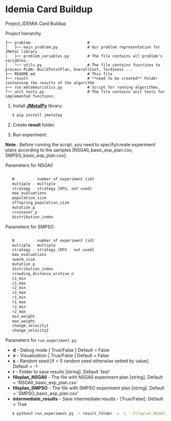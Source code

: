 # Idemia Card Buildup
Project_IDEMIA Card Buildup

Project hierarchy

```
├── problem                         # 
│   ├── main_problem.py             # Our problem representation for JMetal library
│   ├── problem_variables.py        # The file contains all problem's variables. 
│   └── utils.py                    # The file contains functions to process PLAN: BuildTotalPlan, OverallCost, Tardiness ...
├── README.md                       # This file
├── result                          # **need to be created** Folder containing the results of the algorithm 
├── run_metaheuristics.py           # Script for running algorithms.
└── unit_tests.py                   # The file contains unit tests for implemented functions.
```

1. Install **[JMetalPy](https://jmetal.github.io/jMetalPy/index.html)** library:

```sh
   $ pip install jmetalpy
```

2. Create **result** folder.

3. Run experiment:

**Note** : Before running the script, you need to specify/create experiment plans according to the samples [NSGAII_basic_exp_plan.csv, SMPSO_basic_exp_plan.csv].


Parameters for NSGAII

```sh

   N        - number of experiment (id)
   multiple - multiple
   strategy - strategy [RFU, not used]
   max_evaluations
   population_size
   offspring_population_size
   mutation_p
   crossover_p
   distribution_index

```


Parameters for SMPSO

```sh

   N        - number of experiment (id)
   multiple - multiple
   strategy - strategy [RFU - not used]
   max_evaluations
   swarm_size
   mutation_p
   distribution_index
   crowding_distance_archive_n
   c1_min
   c1_max
   c2_min
   c2_max
   r1_min
   r1_max
   r2_min
   r2_max
   min_weight
   max_weight
   change_velocity1
   change_velocity2

```


Parameters for `run_experiment.py`
  - **d** - Debug mode  [ True/False ] Default = False
  - **v** - Visualization  [ True/False ] Default = False
  - **s** - Random seed [if < 0 random seed otherwise setted by value]. Default = -1
  - **r** - Folder to save results [string]. Default 'test'
  - **fileplan_NSGAII** -  The file with NSGAII experiment plan [string]. Default = 'NSGAII_basic_exp_plan.csv'
  - **fileplan_SMPSO** - The file with SMPSO experiment plan [string]. Default = 'SMPSO_basic_exp_plan.csv'
  - **intermediate_results** - Save intermediate results - [True/False]. Default = True

```sh
   $ python3 run_experiment.py -r result_folder -s -1 --fileplan_NSGAII NSGAII_basic_exp_plan.csv --fileplan_SMPSO SMPSO_basic_exp_plan.csv --intermediate_results True
```

